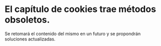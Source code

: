 # El capítulo de cookies trae métodos obsoletos.
Se retomará el contenido del mismo en un futuro y se
propondrán soluciones actualizadas. 